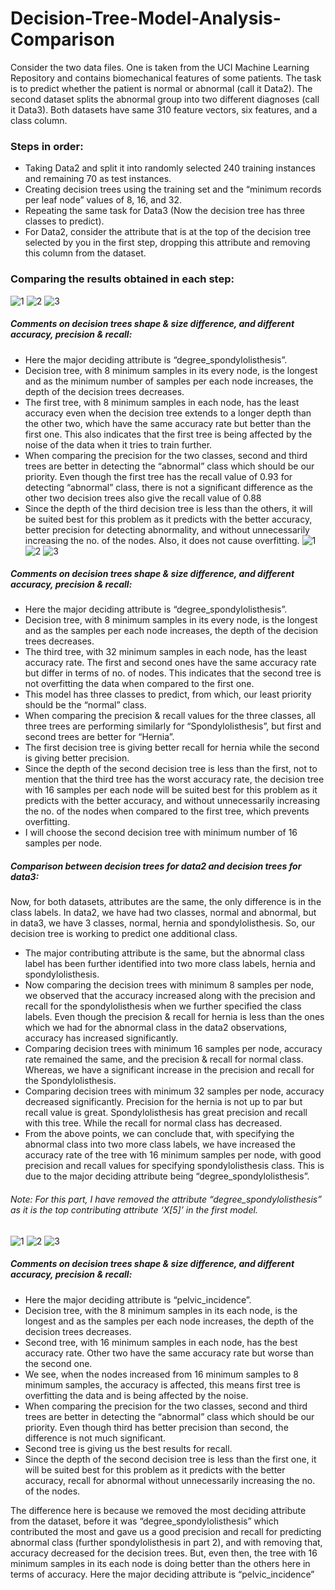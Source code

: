 # Decision-Tree-Model-Analysis-Comparison
Consider the two data files. One is taken from the UCI Machine Learning Repository and contains biomechanical features of some patients. The task is to predict whether the patient is normal or abnormal (call it Data2). The second dataset splits the abnormal group into two different diagnoses (call it Data3). Both datasets have same 310 feature vectors, six features, and a class column.
### Steps in order:
- Taking Data2 and split it into randomly selected 240 training instances and remaining 70 as test instances. 
- Creating decision trees using the training set and the “minimum records per leaf node” values of 8, 16, and 32. 
- Repeating the same task for Data3 (Now the decision tree has three classes to predict). 
- For Data2, consider the attribute that is at the top of the decision tree selected by you in the first step, dropping this attribute and removing this column from the dataset.
### Comparing the results obtained in each step:
![1](https://user-images.githubusercontent.com/35270511/118573116-e5c31980-b74f-11eb-81bc-b7eb9d663758.PNG)
![2](https://user-images.githubusercontent.com/35270511/118573125-e8257380-b74f-11eb-8975-773d7072d12e.PNG)
![3](https://user-images.githubusercontent.com/35270511/118573129-ea87cd80-b74f-11eb-8110-fce1ddf7c70a.PNG)
##### Comments on decision trees shape & size difference, and different accuracy, precision & recall:

- Here the major deciding attribute is “degree_spondylolisthesis”.
- Decision tree, with 8 minimum samples in its every node, is the longest and as the minimum number of samples per each node increases, the depth of the decision trees decreases.
- The first tree, with 8 minimum samples in each node, has the least accuracy even when the decision tree extends to a longer depth than the other two, which have the same accuracy rate but better than the first one. This also indicates that the first tree is being affected by the noise of the data when it tries to train further.
- When comparing the precision for the two classes, second and third trees are better in detecting the “abnormal” class which should be our priority. Even though the first tree has the recall value of 0.93 for detecting “abnormal” class, there is not a significant difference as the other two decision trees also give the recall value of 0.88
- Since the depth of the third decision tree is less than the others, it will be suited best for this problem as it predicts with the better accuracy, better precision for detecting abnormality, and without unnecessarily increasing the no. of the nodes. Also, it does not cause overfitting.
![1](https://user-images.githubusercontent.com/35270511/118573446-93cec380-b750-11eb-9e0d-31a6e773143b.PNG)
![2](https://user-images.githubusercontent.com/35270511/118573447-94fff080-b750-11eb-943c-47618e9b6891.PNG)
![3](https://user-images.githubusercontent.com/35270511/118573449-96311d80-b750-11eb-8b75-36e205c91e87.PNG)
##### Comments on decision trees shape & size difference, and different accuracy, precision & recall:
- Here the major deciding attribute is “degree_spondylolisthesis”.
- Decision tree, with 8 minimum samples in its every node, is the longest and as the samples per each node increases, the depth of the decision trees decreases.
- The third tree, with 32 minimum samples in each node, has the least accuracy rate. The first and second ones have the same accuracy rate but differ in terms of no. of nodes. This indicates that the second tree is not overfitting the data when compared to the first one.
- This model has three classes to predict, from which, our least priority should be the “normal” class.
- When comparing the precision & recall values for the three classes, all three trees are performing similarly for “Spondylolisthesis”, but first and second trees are better for “Hernia”.
- The first decision tree is giving better recall for hernia while the second is giving better precision.
- Since the depth of the second decision tree is less than the first, not to mention that the third tree has the worst accuracy rate, the decision tree with 16 samples per each node will be suited best for this problem as it predicts with the better accuracy, and without unnecessarily increasing the no. of the nodes when compared to the first tree, which prevents overfitting.
- I will choose the second decision tree with minimum number of 16 samples per node.
##### Comparison between decision trees for data2 and decision trees for data3:
Now, for both datasets, attributes are the same, the only difference is in the class labels. In data2, we have had two classes, normal and abnormal, but in data3, we have 3 classes, normal, hernia and spondylolisthesis. So, our decision tree is working to predict one additional class.
- The major contributing attribute is the same, but the abnormal class label has been further identified into two more class labels, hernia and spondylolisthesis.
- Now comparing the decision trees with minimum 8 samples per node, we observed that the accuracy increased along with the precision and recall for the spondylolisthesis when we further specified the class labels. Even though the precision & recall for hernia is less than the ones which we had for the abnormal class in the data2 observations, accuracy has increased significantly.
- Comparing decision trees with minimum 16 samples per node, accuracy rate remained the same, and the precision & recall for normal class. Whereas, we have a significant increase in the precision and recall for the Spondylolisthesis.
- Comparing decision trees with minimum 32 samples per node, accuracy decreased significantly. Precision for the hernia is not up to par but recall value is great. Spondylolisthesis has great precision and recall with this tree. While the recall for normal class has decreased.
- From the above points, we can conclude that, with specifying the abnormal class into two more class labels, we have increased the accuracy rate of the tree with 16 minimum samples per node, with good precision and recall values for specifying spondylolisthesis class. This is due to the major deciding attribute being “degree_spondylolisthesis”.

###### Note: For this part, I have removed the attribute “degree_spondylolisthesis” as it is the top contributing attribute ‘X[5]’ in the first model.
![1](https://user-images.githubusercontent.com/35270511/118574304-258b0080-b752-11eb-8fb2-740d0d9132d4.PNG)
![2](https://user-images.githubusercontent.com/35270511/118574196-eceb2700-b751-11eb-97ee-d51c5ac8c8a7.PNG)
![3](https://user-images.githubusercontent.com/35270511/118574197-ee1c5400-b751-11eb-90e1-07166666f711.PNG)
##### Comments on decision trees shape & size difference, and different accuracy, precision & recall:
- Here the major deciding attribute is “pelvic_incidence”.
- Decision tree, with the 8 minimum samples in its each node, is the longest and as the samples per each node increases, the depth of the decision trees decreases.
- Second tree, with 16 minimum samples in each node, has the best accuracy rate. Other two have the same accuracy rate but worse than the second one.
- We see, when the nodes increased from 16 minimum samples to 8 minimum samples, the accuracy is affected, this means first tree is overfitting the data and is being affected by the noise.
- When comparing the precision for the two classes, second and third trees are better in detecting the “abnormal” class which should be our priority. Even though third has better precision than second, the difference is not much significant.
- Second tree is giving us the best results for recall.
- Since the depth of the second decision tree is less than the first one, it will be suited best for this problem as it predicts with the better accuracy, recall for abnormal without unnecessarily increasing the no. of the nodes.

The difference here is because we removed the most deciding attribute from the dataset, before it was “degree_spondylolisthesis” which contributed the most and gave us a good precision and recall for predicting abnormal class (further spondylolisthesis in part 2), and with removing that, accuracy decreased for the decision trees. But, even then, the tree with 16 minimum samples in its each node is doing better than the others here in terms of accuracy. Here the major deciding attribute is “pelvic_incidence”
